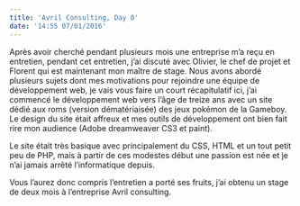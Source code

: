 ```yaml
---
title: 'Avril Consulting, Day 0'
date: '14:55 07/01/2016'
---
```


Après avoir cherché pendant plusieurs mois une entreprise m’a reçu en entretien, pendant cet entretien, j’ai discuté avec Olivier, le chef de projet et Florent qui est maintenant mon maître de stage. Nous avons abordé plusieurs sujets dont mes motivations pour rejoindre une équipe de développement web, je vais vous faire un court récapitulatif ici, 
j’ai commencé le développement web vers l’âge de treize ans avec un site dédié aux roms (version dématériaisée) des jeux pokémon de la Gameboy.
Le design du site était affreux et mes outils de développement ont bien fait rire mon audience (Adobe dreamweaver CS3 et paint).

Le site était très basique avec principalement du CSS, HTML et un tout petit peu de PHP, mais à partir de ces modestes début une passion est née et je n’ai jamais arrêté l’informatique depuis.

Vous l’aurez donc compris l’entretien a porté ses fruits, j’ai obtenu un stage de deux mois à l’entreprise Avril consulting. 
